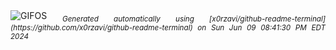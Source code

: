 <div align="justify">
<picture>
    <source media="(prefers-color-scheme: dark)" srcset="https://i.ibb.co/c2dbwVf/output-gif.gif">
    <source media="(prefers-color-scheme: light)" srcset="https://i.ibb.co/c2dbwVf/output-gif.gif">
    <img alt="GIFOS" src="https://i.ibb.co/c2dbwVf/output-gif.gif">
</picture>
<sub><i>Generated automatically using [x0rzavi/github-readme-terminal](https://github.com/x0rzavi/github-readme-terminal) on Sun Jun 09 08:41:30 PM EDT 2024</i></sub>
</div>

<!--  -->